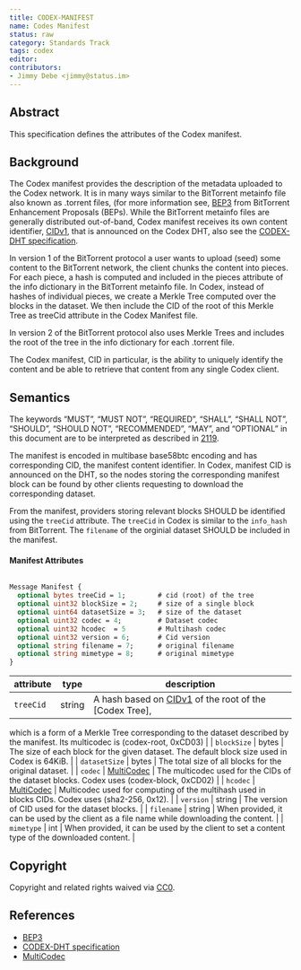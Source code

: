 ```yaml
---
title: CODEX-MANIFEST
name: Codes Manifest
status: raw
category: Standards Track
tags: codex
editor: 
contributors:
- Jimmy Debe <jimmy@status.im>
---
```


## Abstract

This specification defines the attributes of the Codex manifest.

## Background

The Codex manifest provides the description of the metadata uploaded to the Codex network.
It is in many ways similar to the BitTorrent metainfo file also known as .torrent files,
(for more information see, [BEP3](http://bittorrent.org/beps/bep_0003.html) from BitTorrent Enhancement Proposals (BEPs).
While the BitTorrent metainfo files are generally distributed out-of-band,
Codex manifest receives its own content identifier, [CIDv1](https://github.com/multiformats/cid#cidv1), that is announced on the Codex DHT, also 
see the [CODEX-DHT specification](./dht.md).

In version 1 of the BitTorrent protocol a user wants to upload (seed) some content to the BitTorrent network,
the client chunks the content into pieces.
For each piece, a hash is computed and
included in the pieces attribute of the info dictionary in the BitTorrent metainfo file.
In Codex,
instead of hashes of individual pieces,
we create a Merkle Tree computed over the blocks in the dataset.
We then include the CID of the root of this Merkle Tree as treeCid attribute in the Codex Manifest file.

In version 2 of the BitTorrent protocol also uses Merkle Trees and
includes the root of the tree in the info dictionary for each .torrent file.

The Codex manifest, CID in particular,
is the ability to uniquely identify the content and
be able to retrieve that content from any single Codex client.

## Semantics

The keywords “MUST”, “MUST NOT”, “REQUIRED”, “SHALL”, “SHALL NOT”,
“SHOULD”, “SHOULD NOT”, “RECOMMENDED”, “MAY”, and
“OPTIONAL” in this document are to be interpreted as described in [2119](https://www.ietf.org/rfc/rfc2119.txt).

The manifest is encoded in multibase base58btc encoding and
has corresponding CID, the manifest content identifier.
In Codex, manifest CID is announced on the DHT, so
the nodes storing the corresponding manifest block can be found by other clients requesting to download the corresponding dataset.

From the manifest, 
providers storing relevant blocks SHOULD be identified using the `treeCid` attribute.
The `treeCid` in Codex is similar to the `info_hash` from BitTorrent.
The `filename` of the orginial dataset SHOULD be included in the manifest.

#### Manifest Attributes

```protobuf

Message Manifest {
  optional bytes treeCid = 1;        # cid (root) of the tree
  optional uint32 blockSize = 2;     # size of a single block
  optional uint64 datasetSize = 3;   # size of the dataset
  optional uint32 codec = 4;         # Dataset codec
  optional uint32 hcodec  = 5        # Multihash codec
  optional uint32 version = 6;       # Cid version
  optional string filename = 7;      # original filename
  optional string mimetype = 8;      # original mimetype
}

```

| attribute | type | description |
|-----------|------|-------------|
| `treeCid` | string | A hash based on [CIDv1](https://github.com/multiformats/cid#cidv1) of the root of the [Codex Tree],
which is a form of a Merkle Tree corresponding to the dataset described by the manifest. 
Its multicodec is (codex-root, 0xCD03) |
| `blockSize` | bytes | The size of each block for the given dataset. The default block size used in Codex is 64KiB. |
| `datasetSize` | bytes | The total size of all blocks for the original dataset. |
| `codec` | [MultiCodec](https://github.com/multiformats/multicodec) |  The multicodec used for the CIDs of the dataset blocks. Codex uses (codex-block, 0xCD02) |
| `hcodec` | [MultiCodec](https://github.com/multiformats/multicodec) | Multicodec used for computing of the multihash used in blocks CIDs.
Codex uses (sha2-256, 0x12). |
| `version` | string | The version of CID used for the dataset blocks. |
| `filename` | string | When provided, it can be used by the client as a file name while downloading the content. |
| `mimetype` | int | When provided, it can be used by the client to set a content type of the downloaded content.  |

## Copyright

Copyright and related rights waived via [CC0](https://creativecommons.org/publicdomain/zero/1.0/).

## References

- [BEP3](http://bittorrent.org/beps/bep_0003.html)
- [CODEX-DHT specification](./dht.md)
- [MultiCodec](https://github.com/multiformats/multicodec)

